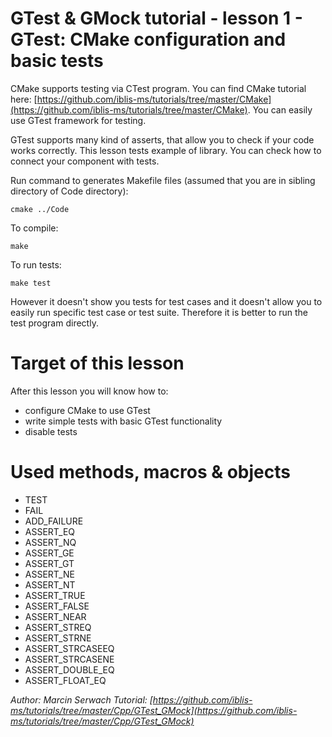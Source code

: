 # GTest & GMock tutorial - lesson 1 - GTest: CMake configuration and basic tests
CMake supports testing via CTest program. You can find CMake tutorial here: [https://github.com/iblis-ms/tutorials/tree/master/CMake](https://github.com/iblis-ms/tutorials/tree/master/CMake). You can easily use GTest framework for testing. 

GTest supports many kind of asserts, that allow you to check if your code works correctly. This lesson tests example of library. You can check how to connect your component with tests.

Run command to generates Makefile files (assumed that you are in sibling directory of Code directory):
```
cmake ../Code
```
To compile:
```
make
```
To run tests:
```
make test
```
However it doesn't show you tests for test cases and it doesn't allow you to easily run specific test case or test suite. Therefore it is better to run the test program directly.

# Target of this lesson
After this lesson you will know how to:
- configure CMake to use GTest
- write simple tests with basic GTest functionality
- disable tests

# Used methods, macros & objects
- TEST
- FAIL
- ADD_FAILURE
- ASSERT_EQ
- ASSERT_NQ
- ASSERT_GE
- ASSERT_GT
- ASSERT_NE
- ASSERT_NT
- ASSERT_TRUE
- ASSERT_FALSE
- ASSERT_NEAR
- ASSERT_STREQ
- ASSERT_STRNE
- ASSERT_STRCASEEQ
- ASSERT_STRCASENE
- ASSERT_DOUBLE_EQ
- ASSERT_FLOAT_EQ


*Author: Marcin Serwach*
*Tutorial: [https://github.com/iblis-ms/tutorials/tree/master/Cpp/GTest_GMock](https://github.com/iblis-ms/tutorials/tree/master/Cpp/GTest_GMock)*

